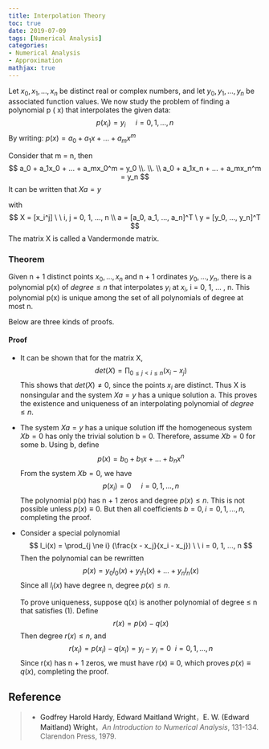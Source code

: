 ```yaml
---
title: Interpolation Theory
toc: true
date: 2019-07-09
tags: [Numerical Analysis]
categories: 
- Numerical Analysis
- Approximation
mathjax: true
---
```


Let $x_0, x_1, ... , x_n$ be distinct real or complex numbers, and let $y_0 , y_1, ..., y_n$ be associated function values. We now study the problem of finding a polynomial p ( x) that interpolates the given data:
$$
p(x_i) = y_i \ \ \ \ \ i = 0, 1, ..., n
$$
By writing: 		$p(x) = a_0 + a_1x + ... + a_mx^m$

Consider that m = n, then
$$
a_0 + a_1x_0 + ... + a_mx_0^m = y_0
 \\.
 \\.
 \\
 a_0 + a_1x_n + ... + a_mx_n^m = y_n
$$
It can be written that $Xa = y$

with
$$
X = [x_i^j] \ \  i, j = 0, 1, ..., n
\\
a = [a_0, a_1, ..., a_n]^T \ y = [y_0, ..., y_n]^T
$$
The matrix X is called a Vandermonde matrix.

### Theorem

Given n + 1 distinct points $x_0, ... , x_n$ and n + 1 ordinates $y_0, ..., y_n$, there is a polynomial p(x) of $degree  \le  n$ that interpolates $y_i$ at $x_i$, i = 0, 1, ... , n. This polynomial p(x) is unique among the set of all polynomials of degree at most n. 

Below are three kinds of proofs.

#### Proof

- It can be shown that for the matrix X,
  $$
  det(X) = \prod_{0 \le j < i  \le n}(x_i - x_j)
  $$
  This shows that $det(X) \ne 0$, since the points $x_i$ are distinct. Thus X is nonsingular and the system $Xa = y$ has a unique solution a. This proves the existence and uniqueness of an interpolating polynomial of $degree \le n$.

- The system $Xa = y$ has a unique solution iff the homogeneous system $Xb = 0$ has only the trivial solution b = 0. Therefore, assume $Xb = 0$ for some b. Using b, define 
  $$
  p(x) = b_0 + b_1x + ... + b_nx^n
  $$
  From the system $Xb = 0$, we have
  $$
  p(x_i) = 0 \ \ \ \ \ i = 0, 1, ..., n
  $$
  The polynomial p(x) has n + 1 zeros and degree $p(x) \le n$. This is not possible unless $p(x) \equiv 0$. But then all coefficients $b = 0, i = 0, 1, ... , n$, completing the proof. 

- Consider a special polynomial
  $$
  l_i(x) = \prod_{j \ne i} (\frac{x - x_j}{x_i - x_j}) \ \  i = 0, 1, ..., n
  $$
  Then the polynomial can be rewritten
  $$
  p(x) = y_0l_0(x) + y_1l_1(x) + ... + y_nl_n(x)
  $$
  Since all $l_i(x)$ have degree n, degree $p(x) \le n$.

  To prove uniqueness, suppose q(x) is another polynomial of degree $\le$ n that satisfies (1). Define
  $$
  r(x) = p(x) - q(x)
  $$
  Then degree $r(x) \le n$, and
  $$
  r(x_i) = p(x_i) - q(x_i) = y_i - y_i = 0 \ \ i = 0, 1, ..., n
  $$
  Since r(x) has n + 1 zeros, we must have $r(x) \equiv 0$, which proves $p(x) \equiv q(x)$, completing the proof.

## Reference

> - <a style="text-decoration:none;" href="https://www.google.co.jp/search?hl=zh-CN&tbo=p&tbm=bks&q=inauthor:Godfrey+Harold+Hardy">Godfrey Harold Hardy</a>, <a style="text-decoration:none;" href="https://www.google.co.jp/search?hl=zh-CN&tbo=p&tbm=bks&q=inauthor:Edward+Maitland+Wright">Edward Maitland Wright</a>，<a style="text-decoration:none;" href="https://www.google.co.jp/search?hl=zh-CN&tbo=p&tbm=bks&q=inauthor:E.+W.+(Edward+Maitland)+Wright">E. W. (Edward Maitland) Wright</a>，*An Introduction to Numerical Analysis*, 131-134. Clarendon Press, 1979.